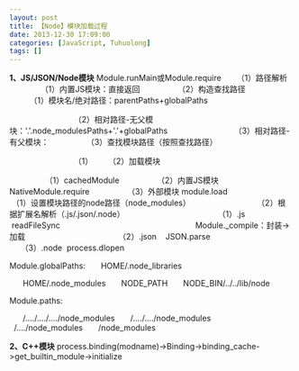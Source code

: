 ```yaml
---
layout: post
title: 【Node】模块加载过程
date: 2013-12-30 17:09:00
categories: [JavaScript, Tuhuolong]
tags: []
---
```

**1、JS/JSON/Node模块**
Module.runMain或Module.require
      （1）路径解析
                （1）内置JS模块：直接返回
                （2）构造查找路径
                             （1）模块名/绝对路径：parentPaths+globalPaths

                             （2）相对路径-无父模块：'.'.node_modulesPaths+'.'+globalPaths
                             （3）相对路径-有父模块：
                （3）查找模块路径（按照查找路径）

                             （1）
      （2）加载模块

                （1）cachedModule
                （2）内置JS模块 NativeModule.require
                （3）外部模块 module.load
                             （1）设置模块路径的node路径（node_modules）
                             （2）根据扩展名解析（.js/.json/.node）
                                         （1）.js        readFileSync
                                                            Module._compile：封装->加载
                                         （2）.json    JSON.parse
                                         （3）.node  process.dlopen


Module.globalPaths:
      HOME/.node_libraries

      HOME/.node_modules
      NODE_PATH
      NODE_BIN/../../lib/node


Module.paths:

      /..../..../..../node_modules
      /..../..../node_modules
      /..../node_modules
      /node_modules


**2、C++模块**
process.binding(modname)->Binding->binding_cache->get_builtin_module->initialize




